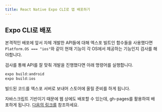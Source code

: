 ```yaml
---
title: React Native Expo CLI로 앱 배포하기
---
```


## Expo CLI로 배포

본격적인 배포에 앞서 자체 개발한 API들에 대해 엑스포 빌트인 함수들을 사용했다면 `Platform.OS === "ios"`와 같이 현재 기능이 각 OS에서 제공하는 기능인지 검사를 해야합니다.

검사를 통해 API를 잘 맞춰 개발을 진행했다면 아래 명령어를 실행합니다.

```sh
expo build:android
expo build:ios
```

빌드된 코드를 엑스포 서버로 보내어 스토어에 올릴 준비를 하게 됩니다.

자바스크립트 기반이기 때문에 웹 상에도 배포할 수 있는데, gh-pages를 활용하여 배포하게 됩니다. [다음의 링크를](https://docs.expo.dev/distribution/publishing-websites/#github-pages) 참조하세요.
